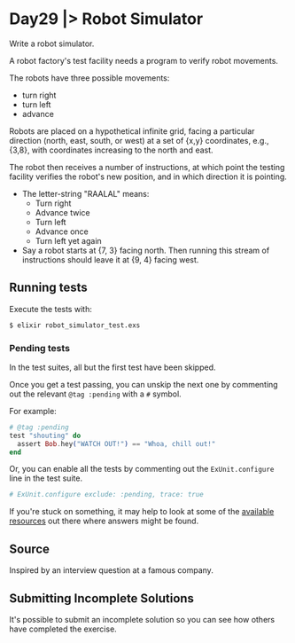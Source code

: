 # Day29 |> Robot Simulator

Write a robot simulator.

A robot factory's test facility needs a program to verify robot movements.

The robots have three possible movements:

- turn right
- turn left
- advance

Robots are placed on a hypothetical infinite grid, facing a particular
direction (north, east, south, or west) at a set of {x,y} coordinates,
e.g., {3,8}, with coordinates increasing to the north and east.

The robot then receives a number of instructions, at which point the
testing facility verifies the robot's new position, and in which
direction it is pointing.

- The letter-string "RAALAL" means:
  - Turn right
  - Advance twice
  - Turn left
  - Advance once
  - Turn left yet again
- Say a robot starts at {7, 3} facing north. Then running this stream
  of instructions should leave it at {9, 4} facing west.

## Running tests

Execute the tests with:

```bash
$ elixir robot_simulator_test.exs
```

### Pending tests

In the test suites, all but the first test have been skipped.

Once you get a test passing, you can unskip the next one by
commenting out the relevant `@tag :pending` with a `#` symbol.

For example:

```elixir
# @tag :pending
test "shouting" do
  assert Bob.hey("WATCH OUT!") == "Whoa, chill out!"
end
```

Or, you can enable all the tests by commenting out the
`ExUnit.configure` line in the test suite.

```elixir
# ExUnit.configure exclude: :pending, trace: true
```

If you're stuck on something, it may help to look at some of
the [available resources](https://exercism.io/tracks/elixir/resources)
out there where answers might be found.

## Source

Inspired by an interview question at a famous company.

## Submitting Incomplete Solutions
It's possible to submit an incomplete solution so you can see how others have completed the exercise.

